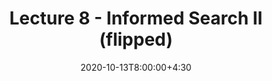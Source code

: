 ---
type: lecture
date: 2020-10-13T8:00:00+4:30
title: Lecture 8 - Informed Search II (flipped)
#slides: https://drive.iust.ac.ir/index.php/s/FSwB9rAsEyu2eb7/download?path=%2FSlides&files=S1.pdf
video: https://drive.google.com/file/d/1WfMXTKFiDxRgzcRbOnBUH6_ZwiNa6vW3/view?usp=sharing
#hide_from_announcments: true
#notes: /static_files/presentations/lec.zip
#codes: /static_files/presentations/code.zip
#tldr: Introduction to AI III + Search
#thumbnail: /static_files/presentations/lec.jpg
notetaker: محمد حسین حسین‌پور
---